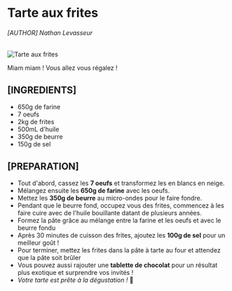 # Tarte aux frites
###### [AUTHOR] Nathan Levasseur

![Tarte aux frites](https://www.madmoizelle.com/wp-content/uploads/2015/05/tarte-aux-frites-recette.jpg "Une délicieuse tarte au frites 🤩")

Miam miam ! Vous allez vous régalez !

## [INGREDIENTS]

* 650g de farine
* 7 oeufs
* 2kg de frites
* 500mL d'huile
* 350g de beurre
* 150g de sel



## [PREPARATION]

   * Tout d'abord, cassez les **7 oeufs** et transformez les en blancs en neige.
   * Mélangez ensuite les __650g de farine__ avec les oeufs.
   * Mettez les __350g de beurre__ au micro-ondes pour le faire fondre.
   * Pendant que le beurre fond, occupez vous des frites, commencez à les faire cuire avec de l'huile bouillante datant de plusieurs années.
   * Formez la pâte grâce au mélange entre la farine et les oeufs et avec le beurre fondu
   * Après 30 minutes de cuisson des frites, ajoutez les __100g de sel__ pour un meilleur goût !
   * Pour terminer, mettez les frites dans la pâte à tarte au four et attendez que la pâte soit brûler
   * Vous pouvez aussi rajouter une **tablette de chocolat** pour un résultat plus exotique et surprendre vos invités !
   * *Votre tarte est prête à la dégustation !* 🍟
